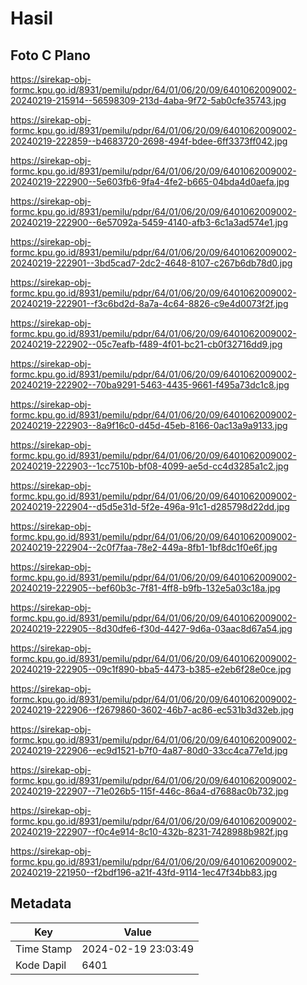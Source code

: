 # Hasil

## Foto C Plano

https://sirekap-obj-formc.kpu.go.id/8931/pemilu/pdpr/64/01/06/20/09/6401062009002-20240219-215914--56598309-213d-4aba-9f72-5ab0cfe35743.jpg

https://sirekap-obj-formc.kpu.go.id/8931/pemilu/pdpr/64/01/06/20/09/6401062009002-20240219-222859--b4683720-2698-494f-bdee-6ff3373ff042.jpg

https://sirekap-obj-formc.kpu.go.id/8931/pemilu/pdpr/64/01/06/20/09/6401062009002-20240219-222900--5e603fb6-9fa4-4fe2-b665-04bda4d0aefa.jpg

https://sirekap-obj-formc.kpu.go.id/8931/pemilu/pdpr/64/01/06/20/09/6401062009002-20240219-222900--6e57092a-5459-4140-afb3-6c1a3ad574e1.jpg

https://sirekap-obj-formc.kpu.go.id/8931/pemilu/pdpr/64/01/06/20/09/6401062009002-20240219-222901--3bd5cad7-2dc2-4648-8107-c267b6db78d0.jpg

https://sirekap-obj-formc.kpu.go.id/8931/pemilu/pdpr/64/01/06/20/09/6401062009002-20240219-222901--f3c6bd2d-8a7a-4c64-8826-c9e4d0073f2f.jpg

https://sirekap-obj-formc.kpu.go.id/8931/pemilu/pdpr/64/01/06/20/09/6401062009002-20240219-222902--05c7eafb-f489-4f01-bc21-cb0f32716dd9.jpg

https://sirekap-obj-formc.kpu.go.id/8931/pemilu/pdpr/64/01/06/20/09/6401062009002-20240219-222902--70ba9291-5463-4435-9661-f495a73dc1c8.jpg

https://sirekap-obj-formc.kpu.go.id/8931/pemilu/pdpr/64/01/06/20/09/6401062009002-20240219-222903--8a9f16c0-d45d-45eb-8166-0ac13a9a9133.jpg

https://sirekap-obj-formc.kpu.go.id/8931/pemilu/pdpr/64/01/06/20/09/6401062009002-20240219-222903--1cc7510b-bf08-4099-ae5d-cc4d3285a1c2.jpg

https://sirekap-obj-formc.kpu.go.id/8931/pemilu/pdpr/64/01/06/20/09/6401062009002-20240219-222904--d5d5e31d-5f2e-496a-91c1-d285798d22dd.jpg

https://sirekap-obj-formc.kpu.go.id/8931/pemilu/pdpr/64/01/06/20/09/6401062009002-20240219-222904--2c0f7faa-78e2-449a-8fb1-1bf8dc1f0e6f.jpg

https://sirekap-obj-formc.kpu.go.id/8931/pemilu/pdpr/64/01/06/20/09/6401062009002-20240219-222905--bef60b3c-7f81-4ff8-b9fb-132e5a03c18a.jpg

https://sirekap-obj-formc.kpu.go.id/8931/pemilu/pdpr/64/01/06/20/09/6401062009002-20240219-222905--8d30dfe6-f30d-4427-9d6a-03aac8d67a54.jpg

https://sirekap-obj-formc.kpu.go.id/8931/pemilu/pdpr/64/01/06/20/09/6401062009002-20240219-222905--09c1f890-bba5-4473-b385-e2eb6f28e0ce.jpg

https://sirekap-obj-formc.kpu.go.id/8931/pemilu/pdpr/64/01/06/20/09/6401062009002-20240219-222906--f2679860-3602-46b7-ac86-ec531b3d32eb.jpg

https://sirekap-obj-formc.kpu.go.id/8931/pemilu/pdpr/64/01/06/20/09/6401062009002-20240219-222906--ec9d1521-b7f0-4a87-80d0-33cc4ca77e1d.jpg

https://sirekap-obj-formc.kpu.go.id/8931/pemilu/pdpr/64/01/06/20/09/6401062009002-20240219-222907--71e026b5-115f-446c-86a4-d7688ac0b732.jpg

https://sirekap-obj-formc.kpu.go.id/8931/pemilu/pdpr/64/01/06/20/09/6401062009002-20240219-222907--f0c4e914-8c10-432b-8231-7428988b982f.jpg

https://sirekap-obj-formc.kpu.go.id/8931/pemilu/pdpr/64/01/06/20/09/6401062009002-20240219-221950--f2bdf196-a21f-43fd-9114-1ec47f34bb83.jpg


## Metadata

| Key        | Value               |
| ---------- | ------------------- |
| Time Stamp | 2024-02-19 23:03:49 |
| Kode Dapil | 6401                |



